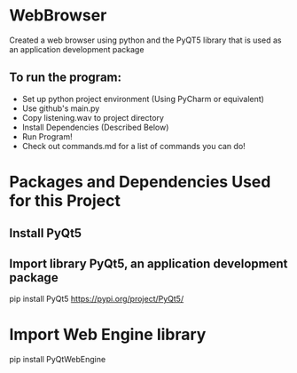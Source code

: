 # WebBrowser
Created a web browser using python and the PyQT5 library that is used as an application development package

## To run the program: ## 
- Set up python project environment (Using PyCharm or equivalent)
- Use github's main.py
- Copy listening.wav to project directory
- Install Dependencies (Described Below)
- Run Program!
- Check out commands.md for a list of commands you can do!

#   Packages and Dependencies Used for this Project   #

## Install PyQt5 ##

## Import library PyQt5, an application development package #
pip install PyQt5
https://pypi.org/project/PyQt5/

# Import Web Engine library #
pip install PyQtWebEngine

